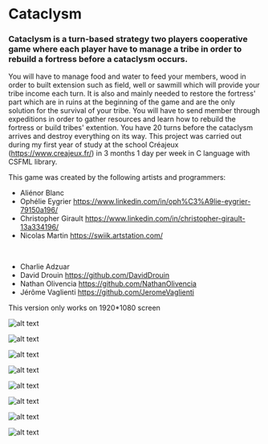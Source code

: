 # Cataclysm

### Cataclysm is a turn-based strategy two players cooperative game where each player have to manage a tribe in order to rebuild a fortress before a cataclysm occurs.

You will have to manage food and water to feed your members, wood in order to built extension such as field, well or sawmill which will provide your tribe income each turn. It is also and mainly needed to restore the fortress' part which are in ruins at the beginning of the game and are the only solution for the survival of your tribe. You will have to send member through expeditions in order to gather resources and learn how to rebuild the fortress or build tribes' extention. You have 20 turns before the cataclysm arrives and destroy everything on its way. This project was carried out during my first year of study at the school Créajeux (https://www.creajeux.fr/) in 3 months 1 day per week in C language with CSFML library.

This game was created by the following artists and programmers:
* Aliénor Blanc
* Ophélie Eygrier https://www.linkedin.com/in/oph%C3%A9lie-eygrier-79150a196/
* Christopher Girault https://www.linkedin.com/in/christopher-girault-13a334196/
* Nicolas Martin https://swiik.artstation.com/
</br>

* Charlie Adzuar
* David Drouin https://github.com/DavidDrouin
* Nathan Olivencia https://github.com/NathanOlivencia
* Jérôme Vaglienti https://github.com/JeromeVaglienti

This version only works on 1920*1080 screen

![alt text](https://raw.githubusercontent.com/JayJPP2/Cataclysm/master/PreviewPictures/2020_01_31%2022-39-51.png)

![alt text](https://raw.githubusercontent.com/JayJPP2/Cataclysm/master/PreviewPictures/2020_01_31%2022-40-8.png)

![alt text](https://raw.githubusercontent.com/JayJPP2/Cataclysm/master/PreviewPictures/2020_01_31%2022-40-19.png)

![alt text](https://raw.githubusercontent.com/JayJPP2/Cataclysm/master/PreviewPictures/2020_01_31%2022-42-56.png)

![alt text](https://raw.githubusercontent.com/JayJPP2/Cataclysm/master/PreviewPictures/2020_01_31%2022-45-41.png)

![alt text](https://raw.githubusercontent.com/JayJPP2/Cataclysm/master/PreviewPictures/2020_01_31%2023-2-10.png)

![alt text](https://raw.githubusercontent.com/JayJPP2/Cataclysm/master/PreviewPictures/2020_01_31%2023-2-11.png)

![alt text](https://raw.githubusercontent.com/JayJPP2/Cataclysm/master/PreviewPictures/2020_01_31%2023-2-12.png)
